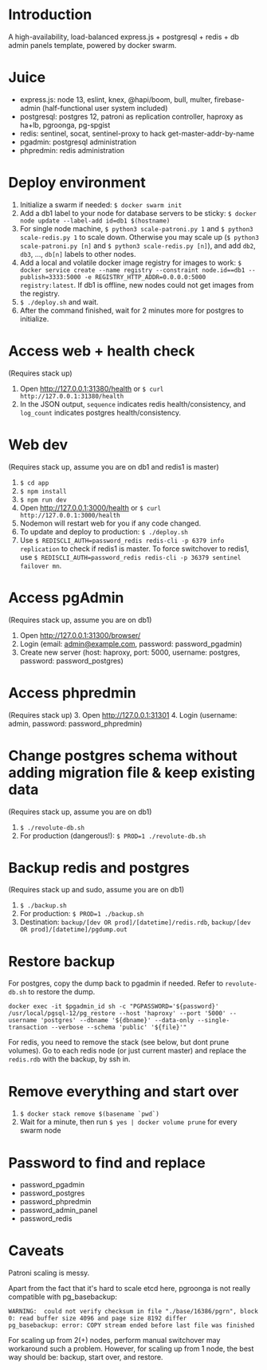 # Introduction
A high-availability, load-balanced express.js + postgresql + redis + db admin panels template, powered by docker swarm. 

# Juice
- express.js: node 13, eslint, knex, @hapi/boom, bull, multer, firebase-admin (half-functional user system included)
- postgresql: postgres 12, patroni as replication controller, haproxy as ha+lb, pgroonga, pg-spgist
- redis: sentinel, socat, sentinel-proxy to hack get-master-addr-by-name
- pgadmin: postgresql administration
- phpredmin: redis administration

# Deploy environment
1. Initialize a swarm if needed: `$ docker swarm init`
2. Add a db1 label to your node for database servers to be sticky: `$ docker node update --label-add id=db1 $(hostname)`
3. For single node machine, `$ python3 scale-patroni.py 1` and `$ python3 scale-redis.py 1` to scale down. Otherwise you may scale up (`$ python3 scale-patroni.py [n]` and `$ python3 scale-redis.py [n]`), and add `db2`, `db3`, ..., `db[n]` labels to other nodes.
4. Add a local and volatile docker image registry for images to work: `$ docker service create --name registry --constraint node.id==db1 --publish=3333:5000 -e REGISTRY_HTTP_ADDR=0.0.0.0:5000 registry:latest`. If db1 is offline, new nodes could not get images from the registry.
5. `$ ./deploy.sh` and wait.
6. After the command finished, wait for 2 minutes more for postgres to initialize.

# Access web + health check
(Requires stack up)
1. Open http://127.0.0.1:31380/health or `$ curl http://127.0.0.1:31380/health`
2. In the JSON output, `sequence` indicates redis health/consistency, and `log_count` indicates postgres health/consistency.

# Web dev
(Requires stack up, assume you are on db1 and redis1 is master)
1. `$ cd app`
2. `$ npm install`
3. `$ npm run dev`
4. Open http://127.0.0.1:3000/health or `$ curl http://127.0.0.1:3000/health`
5. Nodemon will restart web for you if any code changed.
6. To update and deploy to production: `$ ./deploy.sh`
7. Use `$ REDISCLI_AUTH=password_redis redis-cli -p 6379 info replication` to check if redis1 is master. To force switchover to redis1, use `$ REDISCLI_AUTH=password_redis redis-cli -p 36379 sentinel failover mn`.

# Access pgAdmin
(Requires stack up, assume you are on db1)
1. Open http://127.0.0.1:31300/browser/
2. Login (email: admin@example.com, password: password_pgadmin)
3. Create new server (host: haproxy, port: 5000, username: postgres, password: password_postgres)

# Access phpredmin
(Requires stack up)
3. Open http://127.0.0.1:31301
4. Login (username: admin, password: password_phpredmin)

# Change postgres schema without adding migration file & keep existing data
(Requires stack up, assume you are on db1)
1. `$ ./revolute-db.sh`
2. For production (dangerous!): `$ PROD=1 ./revolute-db.sh`

# Backup redis and postgres
(Requires stack up and sudo, assume you are on db1)
1. `$ ./backup.sh`
2. For production: `$ PROD=1 ./backup.sh`
3. Destination: `backup/[dev OR prod]/[datetime]/redis.rdb`, `backup/[dev OR prod]/[datetime]/pgdump.out`

# Restore backup
For postgres, copy the dump back to pgadmin if needed. Refer to `revolute-db.sh` to restore the dump.
```
docker exec -it $pgadmin_id sh -c "PGPASSWORD='${password}' /usr/local/pgsql-12/pg_restore --host 'haproxy' --port '5000' --username 'postgres' --dbname '${dbname}' --data-only --single-transaction --verbose --schema 'public' '${file}'"
```

For redis, you need to remove the stack (see below, but dont prune volumes). Go to each redis node (or just current master) and replace the `redis.rdb` with the backup, by ssh in.

# Remove everything and start over
1. ``$ docker stack remove $(basename `pwd`)``
2. Wait for a minute, then run `$ yes | docker volume prune` for every swarm node

# Password to find and replace
- password_pgadmin
- password_postgres
- password_phpredmin
- password_admin_panel
- password_redis

# Caveats
Patroni scaling is messy. 

Apart from the fact that it's hard to scale etcd here, pgroonga is not really compatible with pg_basebackup:
```
WARNING:  could not verify checksum in file "./base/16386/pgrn", block 0: read buffer size 4096 and page size 8192 differ
pg_basebackup: error: COPY stream ended before last file was finished
```
For scaling up from 2(+) nodes, perform manual switchover may workaround such a problem. However, for scaling up from 1 node, the best way should be: backup, start over, and restore.